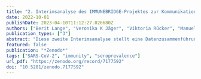 ```yaml
---
title: "2. Interimsanalyse des IMMUNEBRIDGE-Projektes zur Kommunikation von vorläufigen Ergebnissen an das Modellierungsnetz für schwere Infektionskrankheiten"
date: 2022-10-01
publishDate: 2023-04-10T11:12:27.026680Z
authors: ["Berit Lange", "Veronika K Jäger", "Viktoria Rücker", "Manuela Harries", "Max J Hassenstein", "Maren Dreier", "Isabell von Holt", "Axel Budde", "Marc-André Kurosinski", "Jakob Armann", "Antonia Bartz", "Reinhard Berner", "Gunnar Brandhorst", "Melanie Brinkmann", "Kathrin Budde", "Marek Deckena", "Geraldine Engels", "Marc Fenzlaff", "Christoph Härtel", "Olga Hovardovska", "Katja Kehl", "Mirjam Kohls", "Stefan Krüger", "Kristin M Meyer-Schlinkmann", "Patrick F Ottensmeyer", "Jens-Peter Reese", "Daniel Rosenkranz", "Nicole Rübsamen", "Anne Schlegtendal", "Mario Schattschneider", "Christin Schäfer", "Simon Schlinkert", "Kai Schulze-Wundling", "Stefan Störk", "Carsten Tiemann", "Henry Völzke", "Theresa Winter", "Johannes Liese", "Folke Brinkmann", "Peter Heuschmann", "Matthias Nauck", "Astrid Petersmann", "Sabine Blaschke-Steinbrecher", "Nicole Toepfner", "Hendrik Streeck", "André Karch"]
publication_types: ["3"]
abstract: "Diese zweite Interimsanalyse stellt eine Datenzusammenführung von Daten verschiedener Studien (GUIDE, NAKO Gesundheitsstudie, MuSPAD, STAAB, paedSAXCOVID, Wü-KITa-CoV, Corkid, IMMUNEBRIDGE_ED) dar, die im Sommer 2022 von Juni bis Anfang September Erhebungen zur Immunität, zur Impfquote und zu stattgehabten berichteten Infektionen mit SARS-CoV-2 in Deutschland durchgeführt haben. Die hier beschriebene Interimsanalyse ist eine Weiterführung der Anfang August auf Zenodo (https://zenodo.org/record/6968574#.YzVkpkzP1PY) veröffentlichten ersten Interimsanalyse und beinhaltet die dort eingeschlossenen StudienteilnehmerInnen sowie zusätzliche später untersuchte TeilnehmerInnen aus den gleichen und zusätzlichen Studien. Die Ergebnisse sind zur Information von Modellierungskonsortien gedacht, um die entsprechenden Gruppen in die Lage zu versetzen, aktuelle Bevölkerungsdaten zur Parametrisierung nutzen zu können. Solche Ergebnissaufstellungen unterliegen keinem peer-review-Verfahren. Die hier vorgestellte Interimsanalyse ist mit deutlichen Limitationen versehen, z. B. in Bezug auf die Fallzahl in bestimmten Altersgruppen und bei Personen mit Vorerkrankungen sowie in Bezug auf Verzerrungen bei der Rekrutierung der TeilnehmerInnen der eingeschlossenen Studien. Diese Verzerrungen führen in allen Studien am ehesten zur Überschätzung von berichteten Endpunkten, wie dem Anteil der Personen mit Nachweis einer Immunantwort gegen SARS-CoV-2 oder dem Anteil der Personen mit stattgehabten Infektionen bzw. erhaltenen Impfdosen. Auf der anderen Seite ist auch eine Unterschätzung der Personen mit stattgehabter Infektion durch das Waning insbesondere von Antikörpern gegen das N-Antigen möglich. Diese Limitationen werden im Text nachfolgend näher diskutiert. Für die Datenzusammenführung wurde eine explorative Kategorisierung des bestehenden Schutzes gegen Infektion mit SARS-CoV-2 und schweren Verlauf einer COVID-19-Erkrankung vorgenommen, welche stratifiziert nach Altersgruppen und Vorerkrankungen dargestellt wird. In dieser explorativen Kategorisierung sind Kinder und Jugendliche als Personen unter 18 Jahren zusammengefasst. Für diese Altersgruppe wird eine weitere in dieser Interimsanalyse nicht berücksichtigte altersstratifizierte Untersuchung mit eigener Kategorisierung erfolgen. Die für Erwachsene vorgenommene Kategorisierung in Gruppen mit unterschiedlichem Schutzniveau muss unter Zuhilfenahme von Literatur und Experteneinschätzung für jede neue Variante und jedes neue Setting entsprechend angepasst werden und unterliegt der Einschränkung, dass innerhalb von IMMUNEBRIDGE nur humorale Immunitätsmarker als Bestätigung von stattgehabten Expositionen abgebildet werden konnten. In Zusammenschau mit der bestehenden Literatur sowie der Infektionsdynamik im Zeitraum der Erhebung (Juni-Anfang September 2022) legen die erhobenen Daten nahe, dass in den meisten Altersgruppen bei einer Mehrheit der Menschen vermutlich ein moderater bis hoher Schutz gegen einen schweren Verlauf einer COVID-19-Erkrankung (mit der zu diesem Zeitpunkt in Deutschland dominierenden SARS-CoV-2-Variante “Omikron BA.5”) besteht. Trotz hoher Prävalenz von Antikörpern gegen das S-Antigen (95%) und N-Antigen (48%) in der Bevölkerung scheint allerdings nur ein geringer Schutz in der Bevölkerung gegen Infektion mit der zu diesem Zeitpunkt in Deutschland dominierenden SARS-CoV-2-Variante zu bestehen, wie die stattgefundene Sommerwelle und die wieder ansteigenden Fallzahlen ab Ende September zeigen. Dies bedeutet, dass bei entsprechend veränderten SARS-CoV-2-Varianten auch weitere Infektionswellen mit relevanter Morbidität auftreten können. Außerdem zeigen sich relevante Lücken insbesondere bei Menschen mit Vorerkrankungen sowie in bestimmten Bevölkerungsgruppen und in verschiedenen Regionen von Deutschland. Erste Ergebnisse der Analysen für vulnerable Bevölkerungsgruppen mit schweren Vorerkrankungen aus Erhebungen in der Göttinger Notaufnahme (Studie IMMUNEBRIDGE_ED) deuten ebenfalls an, dass in Risikogruppen noch relevante Lücken in Hinblick auf den Schutz vor Infektion und schwerem Verlauf einer SARS-CoV-2-Infektion bestehen. Auch wenn der Anteil der Menschen mit geringem Schutz zunächst im Vergleich zur Mehrheit der Menschen mit hohem Schutz klein wirkt, so muss darauf hingewiesen werden, dass beispielsweise in der 4. Welle der Pandemie Ende 2021 die Infektion von nicht mehr als 4% bis 8% der Gesamtbevölkerung durch die Deltavariante von SARS-CoV-2 bereits zu einer deutlichen Belastung im ambulanten und stationären Versorgungssektor geführt hat. In den Ergebnissen dieser Interimsanalyse zeigt sich, dass 85% der Personen im Alter von 60 bis 64 Jahren, 64% der Personen im Alter von 65 bis 79 Jahren und 40% der über 79-Jährigen noch keine vierte Impfdosis erhalten haben (Tabelle 5). In der Altersgruppe der über 79-Jährigen haben 38% noch keine vier durch Antikörper bestätigten Expositionen (definiert als entweder Impfung mit Antikörpern gegen das S-Antigen oder Infektion mit Antikörper gegen das N-Antigen, mit einer der Expositionen in 2022) gehabt; bei 5% liegen noch keine drei Expositionen vor (Tabelle 3, Abbildung 2). Bei Menschen mit Vorerkrankungen hatten (abhängig von der Vorerkrankung) 47%-56% noch keine vier bestätigten Expositionen (eine davon 2022); 4%-8% hatten noch keine drei bestätigten Expositionen (Tabelle 3). Der Anteil der Menschen, die noch keine drei bestätigten Expositionen hatten, liegt in den Bundesländern zwischen 6% (Schleswig-Holstein, Rheinland-Pfalz, Nordrhein-Westfalen) und 20% (Thüringen; Tabelle 9, Abbildung 5). Relevante Unterschiede lassen sich auch zwischen Kindern und Jugendlichen auf der einen Seite und Erwachsenen auf der anderen Seite erkennen. Dabei weist der hohe Anteil an nicht geimpften Kindern (67%) auf die in dieser Altersgruppe eingeschränkte Impfempfehlung der Ständigen Impfkommission (STIKO) hin, welche zunächst nur eine Impfempfehlung für Jugendliche und Kinder mit Grunderkrankungen war (Tabelle 5). Der Anteil an Personen mit selbst berichteten Infektionen ist bei Kindern und Jugendlichen mit 42% ähnlich hoch wie im Mittel der erwachsenen Altersgruppe (Tabelle 6), während der Anteil von Kindern mit Antikörpern gegen das nach Infektion gebildete N-Protein mit 66% der höchste von allen Altersgruppen ist (Tabelle 4). Ursachen für diese Diskrepanz könnten eine geringere Testwahrscheinlichkeit bei Kindern bei einer Infektion insbesondere in den ersten Phasen der Pandemie, ein höherer Anteil an oligo- bzw. asymptomatischen Infektionsverläufen in dieser Altersgruppe bzw. eine länger andauernde messbare Immunantwort nach solchen Verläufen und ein erhöhter Anteil von Kindern im Vergleich zu Erwachsenen mit einer Infektion in den kürzer zurückliegenden Infektionswellen sein. Eine weitergehende Interpretation der in dieser Interimsanalyse berichteten Daten in Hinblick auf unterschiedliche Szenarien für zukünftige Pandemieverläufe ist nur mit Hilfe infektionsdynamischer Modellierungen möglich, die auf Basis der besten Evidenz zu vielen verschiedenen Parametern einschließlich der hier berichteten Daten z. B. Szenarien für unterschiedliche theoretische SARS-CoV-2-Varianten evaluieren. Die Einbindung in aktuelle Modellierungsstudien, welche das Ziel der schnellen Bereitstellung eines vorläufigen Datensets war, konnte bereits im Rahmen der ersten Interimsanalyse in Zusammenarbeit mit dem Modellierungsnetz für schwere Infektionskrankheiten umgesetzt werden. Hierbei wurden durch unterschiedliche Modellierungsgruppen anhand von drei Szenarien  mögliche weitere Pandemieverläufe für diesen Winter skizziert (https://zenodo.org/record/7126032#.Yzamb3ZBw2x; DOI: 10.5281/zenodo.7126032). Weitere Daten innerhalb des IMMUNEBRIDGE-Konsortiums werden derzeit deutschlandweit erhoben bzw. analysiert."
featured: false
publication: "*Zenodo*"
tags: ["SARS-CoV-2", "immunity", "seroprevalence"]
url_pdf: "https://zenodo.org/record/7177592"
doi: "10.5281/zenodo.7177592"
---
```


